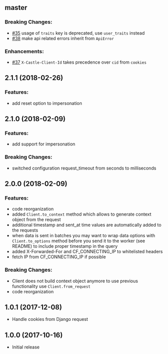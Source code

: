 ## master

### Breaking Changes:

- [#35](github.com/castle/castle-python/pull/35) usage of `traits` key is deprecated, use `user_traits` instead
- [#38](github.com/castle/castle-python/pull/38) make api related errors inherit from `ApiError`

### Enhancements:

- [#37](github.com/castle/castle-python/pull/37) `X-Castle-Client-Id` takes precedence over `cid` from `cookies`

## 2.1.1 (2018-02-26)

### Features:
- add reset option to impersonation

## 2.1.0 (2018-02-09)

### Features:
- add support for impersonation

### Breaking Changes:
- switched configuration request_timeout from seconds to milliseconds

## 2.0.0 (2018-02-09)

### Features:
- code reorganization
- added `Client.to_context` method which allows to generate context object from the request
- additional timestamp and sent_at time values are automatically added to the requests
- when data is sent in batches you may want to wrap data options with `Client.to_options` method before you send it to the worker (see README) to include proper timestamp in the query
- added X-Forwarded-For and CF_CONNECTING_IP to whitelisted headers
- fetch IP from CF_CONNECTING_IP if possible

### Breaking Changes:
- Client does not build context object anymore to use previous functionality use `Client.from_request`
- code reorganization

## 1.0.1 (2017-12-08)
* Handle cookies from Django request

## 1.0.0 (2017-10-16)

* Initial release

